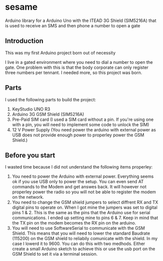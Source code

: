 # sesame
Arduino library for a Arduino Uno with the ITEAD 3G Shield (SIM5216A) that is used to receive an SMS and then phone a number to open a gate 

## Introduction
This was my first Arduino project born out of necessity

I live in a gated environment where you need to dial a number to open the gate. One problem with this is that the body corporate can only register three numbers per tennant. I needed more, so this project was born.

## Parts
I used the following parts to build the project:

1.	KeyStudio UNO R3
2.  Arduino 3G GSM Shield (SIM5216A)
3.  Pre-Paid SIM card (I used a SIM card without a pin. If you're using one with a pin, you will need to implement some code to unlock the SIM)
4.  12 V Power Supply (You need power the arduino with external power as USB does not provide enough power to properley power the GSM Shield.)

## Before you start
I wasted time because I did not understand the following items properley:

1.  You need to power the Arduino with external power. Everything seems ok if you use USB only to power the setup. You can even send AT commands to the Modem and get answes back. It will however not properley power the radio so you will not be able to register the modem on the network.
2.  You need to change the GSM shield jumpers to select diffrent RX and TX digital pins to operate on. When I got mine the jumpers was set to digital pins 1 & 2. This is the same as the pins that the Arduino use for serial communications. I ended up setting mine to pins 6 & 7. Keep in mind that the TX pin on the modem becomes the RX pin on the arduino.
3.  You will need to use SoftwareSerial to communicate with the GSM Shield. This means that you will need to lower the standard Baudrate (115200) on the GSM shield to reliabily comunicate with the shield. In my case I lowerd it to 9600. You can do this with two medhods. Either create a small Arduino sketch to achieve this or use the usb port on the GSM Shield to set it via a terminal session.

